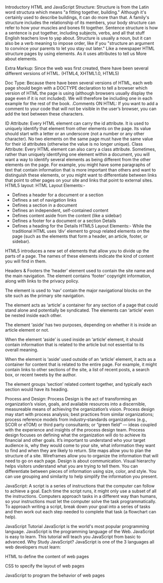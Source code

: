 Introductory HTML and JavaScript
Structure:
Structure is from the Latin word structura which means "a fitting together, building." Although it's certainly used to describe buildings, it can do more than that. A family's structure includes the relationship of its members, your body structure can refer to how your muscles and bones fit together. Sentence structure is how a sentence is put together, including subjects, verbs, and all that stuff English teachers love to yap about. Structure is usually a noun, but it can also be a verb meaning to impose order, like if you "structure an argument to convince your parents to let you stay out later."
Like a newspaper HTML structure pages by using elements. As it uses attributes to tell us More about elements.

Extra Markup:
Since the web was first created, there have been several different versions of HTML. (HTML4, XHTML1.0, HTML5)

Doc Type: Because there have been several versions of HTML, each web page should begin with a DOCTYPE declaration to tell a browser which version of HTML the page is using (although browsers usually display the page even if it is not included). We will therefore be including one in each example for the rest of the book.
.Comments ON HTML:
If you want to add a comment to your code that will not be visible in the user’s browser, you can add the text between these characters.

ID Attribute: Every HTML element can carry the id attribute. It is used to uniquely identify that element from other elements on the page. Its value should start with a letter or an underscore (not a number or any other character). No two elements on the same page must have the same value for their id attributes (otherwise the value is no longer unique).
Class Attribute: Every HTML element can also carry a class attribute. Sometimes, rather than uniquely identifying one element within a document, you will want a way to identify several elements as being different from the other elements on the page. For example, you might have some paragraphs of text that contain information that is more important than others and want to distinguish these elements, or you might want to differentiate between links that point to other pages on your site and links that point to external sites.
HTML5 layout:
HTML Layout Elements:-
- Defines a header for a document or a section
- Defines a set of navigation links
- Defines a section in a document
- Defines an independent, self-contained content
- Defines content aside from the content (like a sidebar)
- Defines a footer for a document or a section
Details
- Defines a heading for the
Details
HTML5 Layout Elements:-
While the traditional HTML uses ‘div’ element to group related elements on the page (such as the elements that form a header, an article, footer, or sidebar).

HTML5 introduces a new set of elements that allow you to divide up the parts of a page. The names of these elements indicate the kind of content you will find in them.

Headers & Footers the ‘header’ element used to contain the site name and the main navigation. The element contains ‘footer’ copyright information, along with links to the privacy policy.

The element is used to ‘nav’ contain the major navigational blocks on the site such as the primary site navigation.

The element acts as ‘article’ a container for any section of a page that could stand alone and potentially be syndicated. The elements can ‘article’ even be nested inside each other.

The element ‘aside’ has two purposes, depending on whether it is inside an article element or not.

When the element ‘aside’ is used inside an ‘article’ element, it should contain information that is related to the article but not essential to its overall meaning.

When the element is ‘aside’ used outside of an ‘article’ element, it acts as a container for content that is related to the entire page. For example, it might contain links to other sections of the site, a list of recent posts, a search box, or recent tweets by the author.

The element groups ‘section’ related content together, and typically each section would have its heading.

Process and Design:
Process Design is the act of transforming an organization’s vision, goals, and available resources into a discernible, measureable means of achieving the organization’s vision.
Process design may start with process analysis; best practices from similar organizations; process reference models from industry‐standards organizations (e.g., SCOR or eTOM) or third party consultants; or “green field” — ideas coupled with the experience and insights of the process design team. Process design focuses on defining what the organization will do to achieve its financial and other goals.
It’s important to understand who your target audience is, why they would come to your site, what information they want to find and when they are likely to return. Site maps allow you to plan the structure of a site. Wireframes allow you to organize the information that will need to go on each page. Design is about communication. Visual hierarchy helps visitors understand what you are trying to tell them. You can differentiate between pieces of information using size, color, and style. You can use grouping and similarity to help simplify the information you present.

JavaScript:
A script is a series of instructions that the computer can follow to achieve a goal. Each time the script runs, it might only use a subset of all the instructions. Computers approach tasks in a different way than humans, so your instructions must let the computer solve the task programmatically. To approach writing a script, break down your goal into a series of tasks and then work out each step needed to complete that task (a flowchart can help).

JavaScript Tutorial
JavaScript is the world's most popular programming language.
JavaScript is the programming language of the Web.
JavaScript is easy to learn.
This tutorial will teach you JavaScript from basic to advanced.
Why Study JavaScript?
JavaScript is one of the 3 languages all web developers must learn:

HTML to define the content of web pages

CSS to specify the layout of web pages

JavaScript to program the behavior of web pages
